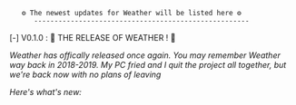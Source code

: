        ⚙️ The newest updates for Weather will be listed here ⚙️
          -----------------------------------------------------



[-] V0.1.0 : 🌟 THE RELEASE OF WEATHER ! 🌟
   
   *Weather has offically released once again. You may remember Weather way back in 2018-2019. My PC fried and I quit the project all together, but we're back now with no plans of leaving*

*Here's what's new:*
